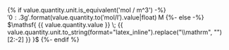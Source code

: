 {% if value.quantity.unit.is_equivalent('mol / m^3') -%}
  $\mathsf{ {{ '{0:.3g}'.format(value.quantity.to('mol / l').value|float) }} \; M }$
{%- else -%}
  $\mathsf{ {{ value.quantity.value }} \; {{ value.quantity.unit.to_string(format="latex_inline").replace("\\mathrm", "")[2:-2] }} }$
{%- endif %}
